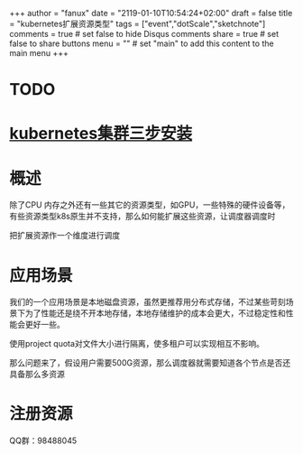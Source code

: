 +++
author = "fanux"
date = "2119-01-10T10:54:24+02:00"
draft = false
title = "kubernetes扩展资源类型"
tags = ["event","dotScale","sketchnote"]
comments = true     # set false to hide Disqus comments
share = true        # set false to share buttons
menu = ""           # set "main" to add this content to the main menu
+++

# TODO

# [kubernetes集群三步安装](https://sealyun.com/pro/products/)

# 概述
除了CPU 内存之外还有一些其它的资源类型，如GPU，一些特殊的硬件设备等，有些资源类型k8s原生并不支持，那么如何能扩展这些资源，让调度器调度时

把扩展资源作一个维度进行调度
<!--more-->

# 应用场景
我们的一个应用场景是本地磁盘资源，虽然更推荐用分布式存储，不过某些苛刻场景下为了性能还是绕不开本地存储，本地存储维护的成本会更大，不过稳定性和性能会更好一些。

使用project quota对文件大小进行隔离，使多租户可以实现相互不影响。

那么问题来了，假设用户需要500G资源，那么调度器就需要知道各个节点是否还具备那么多资源

# 注册资源

QQ群：98488045

